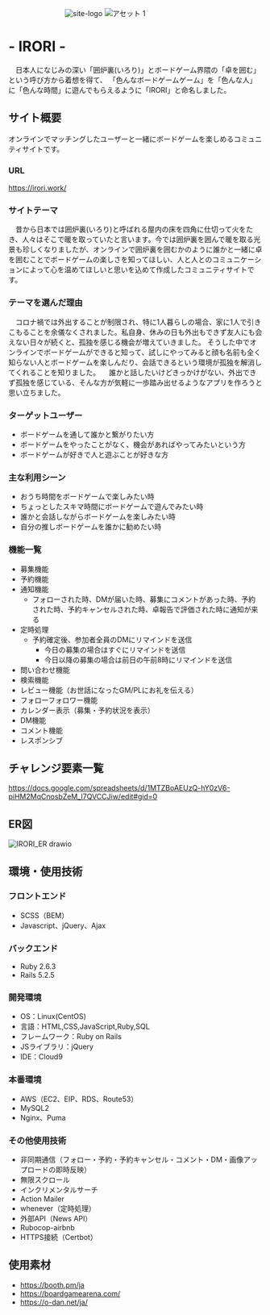 　　　　　　　　![site-logo](https://user-images.githubusercontent.com/86665594/143163730-65ba7f28-0f2c-4ef6-97c9-bf3b7b07ba4c.png)
               ![アセット 1](https://user-images.githubusercontent.com/86665594/143386695-709d7255-97cc-42de-a799-d8ad7d2e0ed1.png)

# - IRORI -
　日本人になじみの深い「囲炉裏(いろり)」とボードゲーム界隈の「卓を囲む」という呼び方から着想を得て、
「色んなボードゲームゲーム」を「色んな人」に「色んな時間」に遊んでもらえるように「IRORI」と命名しました。

## サイト概要
オンラインでマッチングしたユーザーと一緒にボードゲームを楽しめるコミュニティサイトです。

### URL
https://irori.work/

### サイトテーマ
　昔から日本では囲炉裏(いろり)と呼ばれる屋内の床を四角に仕切って火をたき、人々はそこで暖を取っていたと言います。今では囲炉裏を囲んで暖を取る光景も珍しくなりましたが、オンラインで囲炉裏を囲むかのように誰かと一緒に卓を囲むことでボードゲームの楽しさを知ってほしい、人と人とのコミュニケーションによって心を温めてほしいと思いを込めて作成したコミュニティサイトです。

### テーマを選んだ理由
　コロナ禍では外出することが制限され、特に1人暮らしの場合、家に1人で引きこもることを余儀なくされました。私自身、休みの日も外出もできず友人にも会えない日々が続くと、孤独を感じる機会が増えていきました。
そうした中でオンラインでボードゲームができると知って、試しにやってみると顔も名前も全く知らない人とボードゲームを楽しんだり、会話できるという環境が孤独を解消してくれることを知りました。
　誰かと話したいけどきっかけがない、外出できず孤独を感じている、そんな方が気軽に一歩踏み出せるようなアプリを作ろうと思い立ちました。

### ターゲットユーザー
* ボードゲームを通して誰かと繋がりたい方  
* ボードゲームをやったことがなく、機会があればやってみたいという方  
* ボードゲームが好きで人と遊ぶことが好きな方  

### 主な利用シーン
* おうち時間をボードゲームで楽しみたい時  
* ちょっとしたスキマ時間にボードゲームで遊んでみたい時  
* 誰かと会話しながらボードゲームを楽しみたい時  
* 自分の推しボードゲームを誰かに勧めたい時 

### 機能一覧
* 募集機能
* 予約機能
* 通知機能
  * フォローされた時、DMが届いた時、募集にコメントがあった時、予約された時、予約キャンセルされた時、卓報告で評価された時に通知が来る
* 定時処理
  * 予約確定後、参加者全員のDMにリマインドを送信  
    * 今日の募集の場合はすぐにリマインドを送信  
    * 今日以降の募集の場合は前日の午前8時にリマインドを送信
* 問い合わせ機能  
* 検索機能
* レビュー機能（お世話になったGM/PLにお礼を伝える）
* フォローフォロワー機能
* カレンダー表示（募集・予約状況を表示）
* DM機能
* コメント機能
* レスポンシブ
## チャレンジ要素一覧
<https://docs.google.com/spreadsheets/d/1MTZBoAEUzQ-hY0zV6-piHM2MqCnosbZeM_l7QVCCJiw/edit#gid=0>
 

## ER図
![IRORI_ER drawio](https://user-images.githubusercontent.com/86665594/143388201-0dbebcd0-3cc6-4751-a137-32335f64c375.png)

## 環境・使用技術
### フロントエンド
* SCSS（BEM）
* Javascript、jQuery、Ajax

### バックエンド
* Ruby 2.6.3
* Rails 5.2.5

### 開発環境
* OS：Linux(CentOS)
* 言語：HTML,CSS,JavaScript,Ruby,SQL
* フレームワーク：Ruby on Rails
* JSライブラリ：jQuery
* IDE：Cloud9

### 本番環境
* AWS（EC2、EIP、RDS、Route53）
* MySQL2
* Nginx、Puma

### その他使用技術
* 非同期通信（フォロー・予約・予約キャンセル・コメント・DM・画像アップロードの即時反映）
* 無限スクロール
* インクリメンタルサーチ
* Action Mailer
* whenever（定時処理）
* 外部API（News API）
* Rubocop-airbnb
* HTTPS接続（Certbot）

## 使用素材
- https://booth.pm/ja
- https://boardgamearena.com/
- https://o-dan.net/ja/
